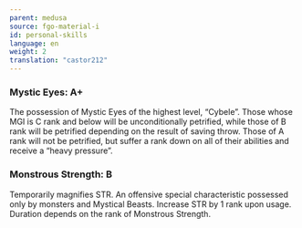 ```yaml
---
parent: medusa
source: fgo-material-i
id: personal-skills
language: en
weight: 2
translation: "castor212"
---
```


### Mystic Eyes: A+

The possession of Mystic Eyes of the highest level, “Cybele”.
Those whose MGI is C rank and below will be unconditionally petrified, while those of B rank will be petrified depending on the result of saving throw. Those of A rank will not be petrified, but suffer a rank down on all of their abilities and receive a “heavy pressure”.

### Monstrous Strength: B

Temporarily magnifies STR. An offensive special characteristic possessed only by monsters and Mystical Beasts.
Increase STR by 1 rank upon usage. Duration depends on the rank of Monstrous Strength.
